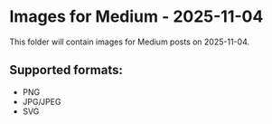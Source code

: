 # Images for Medium - 2025-11-04

This folder will contain images for Medium posts on 2025-11-04.

## Supported formats:
- PNG
- JPG/JPEG
- SVG
